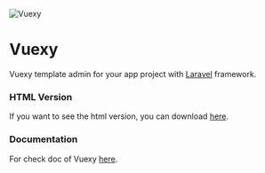 ![Vuexy](https://demo.nparoco.com/Vuexy/assets/landing/image/light.jpg?raw=true "Template Admin")

# Vuexy

Vuexy template admin for your app project with [Laravel](https://laravel.com/docs/7.x) framework.

### HTML Version
If you want to see the html version, you can download [here](http://raboninco.com/1rsS4).

### Documentation
For check doc of Vuexy [here](http://raboninco.com/1rsSq).
